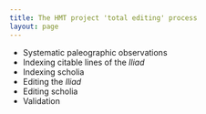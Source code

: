 ```yaml
---
title: The HMT project 'total editing' process
layout: page
---
```



- Systematic paleographic observations
- Indexing citable lines of the *Iliad*
- Indexing scholia
- Editing the *Iliad*
- Editing scholia
- Validation
